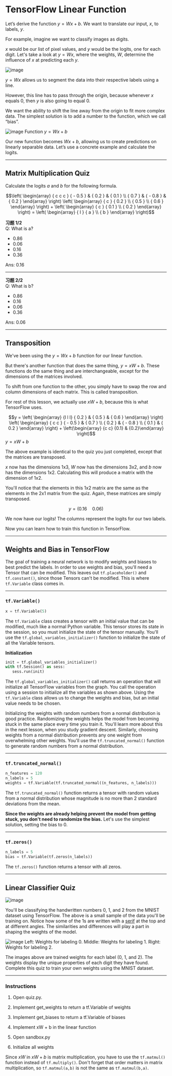 # TensorFlow Linear Function

Let’s derive the function $y = Wx + b$. We want to translate our input, $x$, to labels, $y$.

For example, imagine we want to classify images as digits.

$x$ would be our list of pixel values, and $y$ would be the logits, one for each digit. Let's take a look at $y = Wx$, where the weights, $W$, determine the influence of $x$ at predicting each $y$.

![image](../data/L12_14.jpeg)

$y = Wx$ allows us to segment the data into their respective labels using a line.

However, this line has to pass through the origin, because whenever $x$ equals 0, then $y$ is also going to equal 0.

We want the ability to shift the line away from the origin to fit more complex data. The simplest solution is to add a number to the function, which we call “bias”.

![image](../data/L12_14_1.jpeg)
Function $y = Wx + b$

Our new function becomes $Wx + b$, allowing us to create predictions on linearly separable data. Let’s use a concrete example and calculate the logits.

---
## Matrix Multiplication Quiz
Calculate the logits $a$ and $b$ for the following formula.

$$\left( \begin{array} { c c c } { - 0.5 } & { 0.2 } & { 0.1 } \\ { 0.7 } & { -
0.8 } & { 0.2 } \end{array} \right) \left( \begin{array} { c } { 0.2 } \\ { 0.5
} \\ { 0.6 } \end{array} \right) + \left( \begin{array} { c } { 0.1 } \\ { 0.2 }
\end{array} \right) = \left( \begin{array} { l } { a } \\ { b } \end{array}
\right)$$


**习题 1/2**  
Q: What is a?
- 0.86
- 0.06
- 0.16
- 0.36

Ans: 0.16

---
**习题 2/2**  
Q: What is b?
- 0.86
- 0.16
- 0.06
- 0.36

Ans: 0.06

---
## Transposition

We've been using the $y = Wx + b$ function for our linear function.

But there's another function that does the same thing, $y = xW + b$. These functions do the same thing and are interchangeable, except for the dimensions of the matrices involved.

To shift from one function to the other, you simply have to swap the row and column dimensions of each matrix. This is
called transposition.

For rest of this lesson, we actually use $xW + b$, because this is what TensorFlow uses.

$$y = \left( \begin{array} {l l l} { 0.2
} & { 0.5 } & { 0.6 } \end{array} \right) \left( \begin{array} { c c } { - 0.5 }
& { 0.7 } \\ { 0.2 } & { - 0.8 } \\ { 0.1 } & { 0.2 } \end{array} \right) +
\left(\begin{array} {c c} {0.1} & {0.2}\end{array} \right)$$
$y = xW + b$

The above example is identical to the quiz you just completed, except that the matrices are transposed.

$x$ now has the dimensions 1x3, $W$ now has the dimensions 3x2, and $b$ now has the dimensions 1x2. Calculating this will produce a matrix with the dimension of 1x2.

You'll notice that the elements in this 1x2 matrix are the same as the elements in the 2x1 matrix from the quiz. Again, these matrices are simply transposed.

$$y = \left(0.16\quad
0.06\right)$$

We now have our logits! The columns represent the logits for our two labels.

Now you can learn how to train this function in TensorFlow.

---
## Weights and Bias in TensorFlow

The goal of training a neural network is to modify weights and biases to best predict the labels. In order to use weights and bias, you'll need a Tensor that can be modified. This leaves out `tf.placeholder()` and `tf.constant()`, since those Tensors can't be modified. This is where `tf.Variable` class comes in.

---
### `tf.Variable()`
 ```python
x = tf.Variable(5)
 ```

The `tf.Variable` class creates a tensor with an initial value that can be modified, much like a normal Python variable. This tensor stores its state in the session, so you must initialize the state of the tensor manually. You'll use the `tf.global_variables_initializer()` function to initialize the state of all the Variable tensors.

**Initialization**
 ```python
init = tf.global_variables_initializer()
with tf.Session() as sess:
    sess.run(init)
 ```

The `tf.global_variables_initializer()` call returns an operation that will initialize all TensorFlow variables from the graph. You call the operation using a session to initialize all the variables as shown above. Using the `tf.Variable` class allows us to change the weights and bias, but an initial value needs to be chosen.

Initializing the weights with random numbers from a normal distribution is good practice. Randomizing the weights helps the model from becoming stuck in the same place every time you train it. You'll learn more about this in the next lesson, when you study gradient descent. Similarly, choosing weights from a normal distribution prevents any one weight from overwhelming other weights. You'll use the `tf.truncated_normal()` function to generate random numbers from a normal distribution.

---
### `tf.truncated_normal()`

```python
n_features = 120
n_labels = 5
weights = tf.Variable(tf.truncated_normal((n_features, n_labels)))
 ```
 
The
`tf.truncated_normal()` function returns a tensor with random values from a normal distribution whose magnitude is no more than 2 standard deviations from the mean.

**Since the weights are already helping prevent the model from
getting stuck, you don't need to randomize the bias.** Let's use the simplest solution, setting the bias to 0.

---
### `tf.zeros()`

```python
n_labels = 5
bias = tf.Variable(tf.zeros(n_labels))
 ```
 
The `tf.zeros()` function returns a tensor with all zeros.

---
## Linear Classifier Quiz
![image](../data/L12_14_2.png)

You'll be classifying the handwritten numbers 0, 1, and 2 from the MNIST dataset using TensorFlow. The above is a small sample of the data you'll be training on. Notice how some of the 1s are written with a [serif](https://en.wikipedia.org/wiki/Serif) at the top and at different angles. The similarities and differences will play a part in shaping the weights of the model.

![image](../data/L12_14_3.png)
Left: Weights for labeling 0. Middle: Weights for labeling 1. Right: Weights for labeling 2.

The images above are trained weights for each label (0, 1, and 2). The weights display the unique properties of each digit they have found. Complete this quiz to train your own weights using the MNIST dataset.

---
### Instructions
1. Open quiz.py.
 1. Implement get_weights to return a tf.Variable of weights
 2. Implement get_biases to return a tf.Variable of biases
 3. Implement xW + b in the linear function

2. Open sandbox.py
 1. Initialize all weights

Since $xW$ in $xW + b$
is matrix multiplication, you have to use the `tf.matmul()` function instead of `tf.multiply()`. Don't forget that order matters in matrix multiplication, so `tf.matmul(a,b)` is not the same as `tf.matmul(b,a)`.
